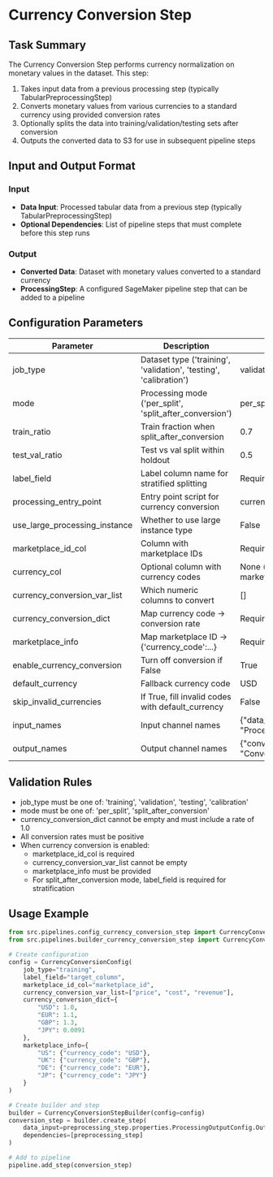 # Currency Conversion Step

## Task Summary
The Currency Conversion Step performs currency normalization on monetary values in the dataset. This step:

1. Takes input data from a previous processing step (typically TabularPreprocessingStep)
2. Converts monetary values from various currencies to a standard currency using provided conversion rates
3. Optionally splits the data into training/validation/testing sets after conversion
4. Outputs the converted data to S3 for use in subsequent pipeline steps

## Input and Output Format

### Input
- **Data Input**: Processed tabular data from a previous step (typically TabularPreprocessingStep)
- **Optional Dependencies**: List of pipeline steps that must complete before this step runs

### Output
- **Converted Data**: Dataset with monetary values converted to a standard currency
- **ProcessingStep**: A configured SageMaker pipeline step that can be added to a pipeline

## Configuration Parameters

| Parameter | Description | Default |
|-----------|-------------|---------|
| job_type | Dataset type ('training', 'validation', 'testing', 'calibration') | validation |
| mode | Processing mode ('per_split', 'split_after_conversion') | per_split |
| train_ratio | Train fraction when split_after_conversion | 0.7 |
| test_val_ratio | Test vs val split within holdout | 0.5 |
| label_field | Label column name for stratified splitting | Required |
| processing_entry_point | Entry point script for currency conversion | currency_conversion.py |
| use_large_processing_instance | Whether to use large instance type | False |
| marketplace_id_col | Column with marketplace IDs | Required |
| currency_col | Optional column with currency codes | None (infer from marketplace_info) |
| currency_conversion_var_list | Which numeric columns to convert | [] |
| currency_conversion_dict | Map currency code → conversion rate | Required |
| marketplace_info | Map marketplace ID → {'currency_code':...} | Required |
| enable_currency_conversion | Turn off conversion if False | True |
| default_currency | Fallback currency code | USD |
| skip_invalid_currencies | If True, fill invalid codes with default_currency | False |
| input_names | Input channel names | {"data_input": "ProcessedTabularData"} |
| output_names | Output channel names | {"converted_data": "ConvertedCurrencyData"} |

## Validation Rules
- job_type must be one of: 'training', 'validation', 'testing', 'calibration'
- mode must be one of: 'per_split', 'split_after_conversion'
- currency_conversion_dict cannot be empty and must include a rate of 1.0
- All conversion rates must be positive
- When currency conversion is enabled:
  - marketplace_id_col is required
  - currency_conversion_var_list cannot be empty
  - marketplace_info must be provided
  - For split_after_conversion mode, label_field is required for stratification

## Usage Example
```python
from src.pipelines.config_currency_conversion_step import CurrencyConversionConfig
from src.pipelines.builder_currency_conversion_step import CurrencyConversionStepBuilder

# Create configuration
config = CurrencyConversionConfig(
    job_type="training",
    label_field="target_column",
    marketplace_id_col="marketplace_id",
    currency_conversion_var_list=["price", "cost", "revenue"],
    currency_conversion_dict={
        "USD": 1.0,
        "EUR": 1.1,
        "GBP": 1.3,
        "JPY": 0.0091
    },
    marketplace_info={
        "US": {"currency_code": "USD"},
        "UK": {"currency_code": "GBP"},
        "DE": {"currency_code": "EUR"},
        "JP": {"currency_code": "JPY"}
    }
)

# Create builder and step
builder = CurrencyConversionStepBuilder(config=config)
conversion_step = builder.create_step(
    data_input=preprocessing_step.properties.ProcessingOutputConfig.Outputs["ProcessedTabularData"].S3Output.S3Uri,
    dependencies=[preprocessing_step]
)

# Add to pipeline
pipeline.add_step(conversion_step)
```
